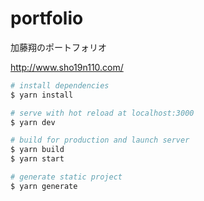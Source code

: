 # portfolio
加藤翔のポートフォリオ

http://www.sho19n110.com/

```bash
# install dependencies
$ yarn install

# serve with hot reload at localhost:3000
$ yarn dev

# build for production and launch server
$ yarn build
$ yarn start

# generate static project
$ yarn generate
```

